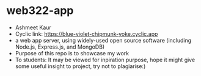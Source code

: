 # web322-app
- Ashmeet Kaur
- Cyclic link: https://blue-violet-chipmunk-yoke.cyclic.app
- a web app server, using widely-used open source software (including Node.js, Express.js, and MongoDB)
- Purpose of this repo is to showcase my work
- To students: It may be viewed for inpiration purpose, hope it might give some useful insight to project, try not to plagiarise:)
